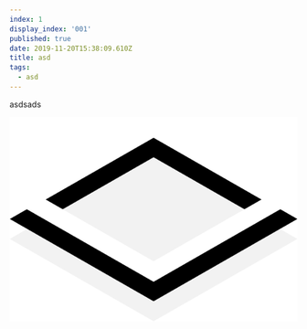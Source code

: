 ```yaml
---
index: 1
display_index: '001'
published: true
date: 2019-11-20T15:38:09.610Z
title: asd
tags:
  - asd
---
```

asdsads

![](/src/assets/images/Logo_white.png)
